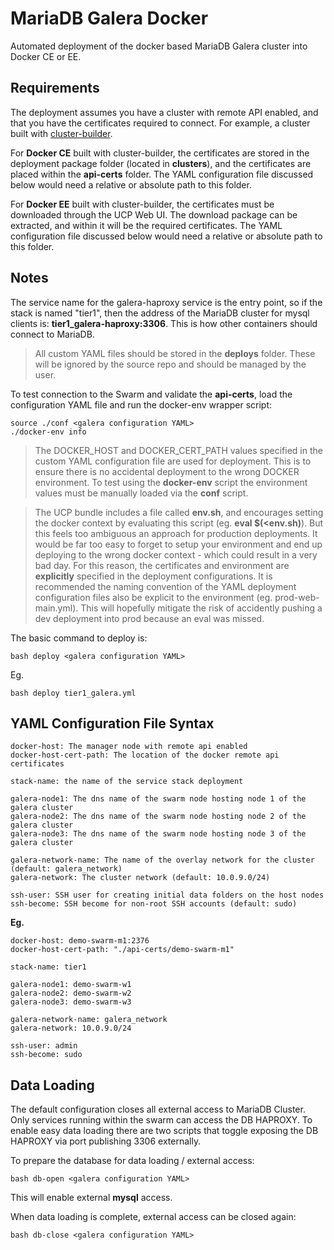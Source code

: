 MariaDB Galera Docker
=====================
Automated deployment of the docker based MariaDB Galera cluster into Docker CE or EE.

## Requirements

The deployment assumes you have a cluster with remote API enabled, and that you have the certificates required to connect.  For example, a cluster built with [cluster-builder](https://github.com/ids/cluster-builder).

For __Docker CE__ built with cluster-builder, the certificates are stored in the deployment package folder (located in __clusters__), and the certificates are placed within the __api-certs__ folder.  The YAML configuration file discussed below would need a relative or absolute path to this folder.

For __Docker EE__ built with cluster-builder, the certificates must be downloaded through the UCP Web UI. The download package can be extracted, and within it will be the required certificates. The YAML configuration file discussed below would need a relative or absolute path to this folder.


## Notes

The service name for the galera-haproxy service is the entry point, so if the stack is named "tier1", then the address of the MariaDB cluster for mysql clients is: __tier1_galera-haproxy:3306__.  This is how other containers should connect to MariaDB.

> All custom YAML files should be stored in the __deploys__ folder.  These will be ignored by the source repo and should be managed by the user.

To test connection to the Swarm and validate the __api-certs__, load the configuration YAML file and run the docker-env wrapper script:

    source ./conf <galera configuration YAML>
    ./docker-env info

> The DOCKER_HOST and DOCKER_CERT_PATH values specified in the custom YAML configuration file are  used for deployment.  This is to ensure there is no accidental deployment to the wrong DOCKER environment.  To test using the __docker-env__ script the environment values must be manually loaded via the __conf__ script.

> The UCP bundle includes a file called __env.sh__, and encourages setting the docker context by evaluating this script (eg. __eval $(<env.sh)__).  But this feels too ambiguous an approach for production deployments.  It would be far too easy to forget to setup your environment and end up deploying to the wrong docker context - which could result in a very bad day.  For this reason, the certificates and environment are __explicitly__ specified in the deployment configurations.  It is recommended the naming convention of the YAML deployment configuration files also be explicit to the environment (eg. prod-web-main.yml).  This will hopefully mitigate the risk of accidently pushing a dev deployment into prod because an eval was missed.

The basic command to deploy is:

    bash deploy <galera configuration YAML>

Eg.

    bash deploy tier1_galera.yml

## YAML Configuration File Syntax
    
    docker-host: The manager node with remote api enabled
    docker-host-cert-path: The location of the docker remote api certificates

    stack-name: the name of the service stack deployment

    galera-node1: The dns name of the swarm node hosting node 1 of the galera cluster
    galera-node2: The dns name of the swarm node hosting node 2 of the galera cluster
    galera-node3: The dns name of the swarm node hosting node 3 of the galera cluster

    galera-network-name: The name of the overlay network for the cluster (default: galera_network)
    galera-network: The cluster network (default: 10.0.9.0/24)

    ssh-user: SSH user for creating initial data folders on the host nodes
    ssh-become: SSH become for non-root SSH accounts (default: sudo)

__Eg.__

    docker-host: demo-swarm-m1:2376
    docker-host-cert-path: "./api-certs/demo-swarm-m1"

    stack-name: tier1

    galera-node1: demo-swarm-w1
    galera-node2: demo-swarm-w2
    galera-node3: demo-swarm-w3

    galera-network-name: galera_network
    galera-network: 10.0.9.0/24

    ssh-user: admin
    ssh-become: sudo


## Data Loading

The default configuration closes all external access to MariaDB Cluster.  Only services running within the swarm can access the DB HAPROXY.  To enable easy data loading there are two scripts that toggle exposing the DB HAPROXY via port publishing 3306 externally.

To prepare the database for data loading / external access:

    bash db-open <galera configuration YAML>

This will enable external __mysql__ access.

When data loading is complete, external access can be closed again:

    bash db-close <galera configuration YAML>

